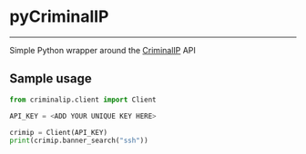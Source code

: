 # pyCriminalIP
---
Simple Python wrapper around the [CriminalIP](https://www.criminalip.io) API

## Sample usage

``` python
from criminalip.client import Client

API_KEY = <ADD YOUR UNIQUE KEY HERE>

crimip = Client(API_KEY)
print(crimip.banner_search("ssh"))
```


